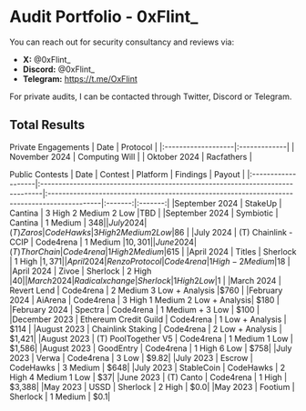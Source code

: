 # Audit Portfolio - 0xFlint_

You can reach out for security consultancy and reviews via:

- **X:** @0xFlint_
- **Discord:** @0xFlint_
- **Telegram:** https://t.me/OxFlint

For private audits, I can be contacted through Twitter, Discord or Telegram. 

## Total Results

Private Engagements
| Date             | Protocol    | 
|:-------------------|:-------------|
| November 2024  | Computing Will |
| Oktober 2024  | Racfathers |

Public Contests
| Date             | Contest                                                                       | Platform                                                                                 | Findings | Payout |
|:-------------------|:------------------------------------------------------------------------------|:--------------------------------------------------------------------------------------------|:-------:|:-------:|
|September 2024 | StakeUp | Cantina | 3 High 2 Medium 2 Low |TBD |
|September 2024 | Symbiotic | Cantina | 1 Medium | $348 |
|July 2024 | (T) Zaros | CodeHawks | 3 High 2 Medium 2 Low |$86 |
|July 2024 | (T) Chainlink - CCIP | Code4rena | 1 Medium |$10,301 |
|June 2024 | (T) ThorChain | Code4rena | 1 High 2 Medium |$615 |
|April 2024  | Titles | Sherlock | 1 High |$1,371 |
|April 2024  | Renzo Protocol | Code4rena | 1 High - 2 Medium |$18 |
|April 2024  | Zivoe | Sherlock | 2 High |$40 |
|March 2024  | Radicalxchange | Sherlock | 1 High 2 Low |$1 |
|March 2024  | Revert Lend | Code4rena | 2 Medium 3 Low + Analysis |$760 |
|February 2024  | AiArena | Code4rena | 3 High 1 Medium 2 Low + Analysis| $180 |
|February 2024  | Spectra | Code4rena | 1 Medium + 3 Low | $100 |
|December 2023  | Ethereum Credit Guild | Code4rena | 1 Low + Analysis  | $114 |
|August 2023  | Chainlink Staking | Code4rena | 2 Low + Analysis  | $1,421|
|August 2023  | (T) PoolTogether V5 | Code4rena | 1 Medium 1 Low | $1,586|
|August 2023  | GoodEntry | Code4rena | 1 High 6 Low | $758|
|July 2023  | Verwa | Code4rena | 3 Low  | $9.82|
|July 2023  | Escrow | CodeHawks | 3 Medium  | $648|
|July 2023  | StableCoin | CodeHawks | 2 High 4 Medium 1 Low | $37|
|June 2023 | (T) Canto | Code4rena | 1 High  | $3,388|
|May 2023  | USSD | Sherlock | 2 High  | $0.0|
|May 2023  | Footium | Sherlock | 1 Medium  | $0.1|

